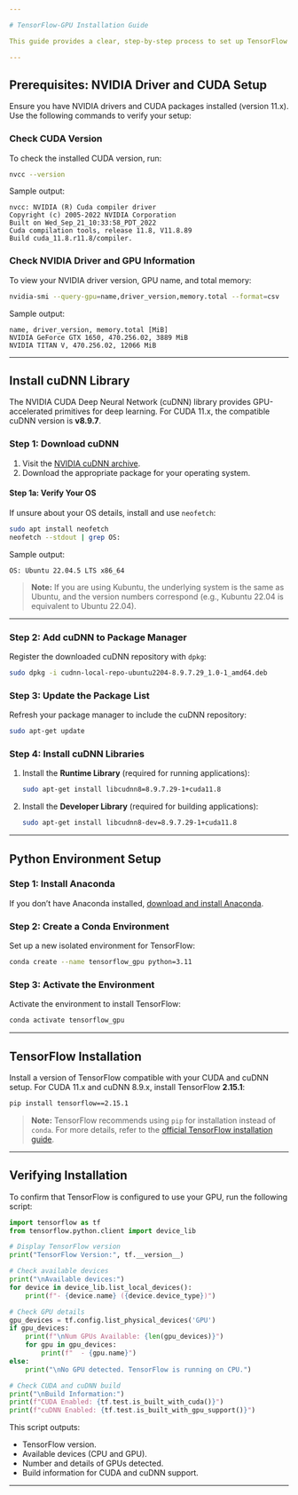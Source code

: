 ```yaml
---

# TensorFlow-GPU Installation Guide

This guide provides a clear, step-by-step process to set up TensorFlow for NVIDIA GPU acceleration on Ubuntu-based systems. By following this guide, you will configure TensorFlow with CUDA and cuDNN libraries, enabling efficient deep learning workflows.

---
```


## Prerequisites: NVIDIA Driver and CUDA Setup

Ensure you have NVIDIA drivers and CUDA packages installed (version 11.x). Use the following commands to verify your setup:

### Check CUDA Version
To check the installed CUDA version, run:

```bash
nvcc --version
```

Sample output:
```
nvcc: NVIDIA (R) Cuda compiler driver
Copyright (c) 2005-2022 NVIDIA Corporation
Built on Wed_Sep_21_10:33:58_PDT_2022
Cuda compilation tools, release 11.8, V11.8.89
Build cuda_11.8.r11.8/compiler.
```

### Check NVIDIA Driver and GPU Information
To view your NVIDIA driver version, GPU name, and total memory:

```bash
nvidia-smi --query-gpu=name,driver_version,memory.total --format=csv
```

Sample output:
```
name, driver_version, memory.total [MiB]
NVIDIA GeForce GTX 1650, 470.256.02, 3889 MiB
NVIDIA TITAN V, 470.256.02, 12066 MiB
```

---

## Install cuDNN Library

The NVIDIA CUDA Deep Neural Network (cuDNN) library provides GPU-accelerated primitives for deep learning. For CUDA 11.x, the compatible cuDNN version is **v8.9.7**.

### Step 1: Download cuDNN
1. Visit the [NVIDIA cuDNN archive](https://developer.nvidia.com/rdp/cudnn-archive).
2. Download the appropriate package for your operating system.

#### Step 1a: Verify Your OS
If unsure about your OS details, install and use `neofetch`:

```bash
sudo apt install neofetch
neofetch --stdout | grep OS:
```

Sample output:
```
OS: Ubuntu 22.04.5 LTS x86_64
```

> **Note:** If you are using Kubuntu, the underlying system is the same as Ubuntu, and the version numbers correspond (e.g., Kubuntu 22.04 is equivalent to Ubuntu 22.04).

---

### Step 2: Add cuDNN to Package Manager
Register the downloaded cuDNN repository with `dpkg`:

```bash
sudo dpkg -i cudnn-local-repo-ubuntu2204-8.9.7.29_1.0-1_amd64.deb
```

### Step 3: Update the Package List
Refresh your package manager to include the cuDNN repository:

```bash
sudo apt-get update
```

### Step 4: Install cuDNN Libraries
1. Install the **Runtime Library** (required for running applications):
   ```bash
   sudo apt-get install libcudnn8=8.9.7.29-1+cuda11.8
   ```

2. Install the **Developer Library** (required for building applications):
   ```bash
   sudo apt-get install libcudnn8-dev=8.9.7.29-1+cuda11.8
   ```

---

## Python Environment Setup

### Step 1: Install Anaconda
If you don’t have Anaconda installed, [download and install Anaconda](https://www.anaconda.com/products/distribution).

### Step 2: Create a Conda Environment
Set up a new isolated environment for TensorFlow:

```bash
conda create --name tensorflow_gpu python=3.11
```

### Step 3: Activate the Environment
Activate the environment to install TensorFlow:

```bash
conda activate tensorflow_gpu
```

---

## TensorFlow Installation

Install a version of TensorFlow compatible with your CUDA and cuDNN setup. For CUDA 11.x and cuDNN 8.9.x, install TensorFlow **2.15.1**:

```bash
pip install tensorflow==2.15.1
```

> **Note:** TensorFlow recommends using `pip` for installation instead of `conda`. For more details, refer to the [official TensorFlow installation guide](https://www.tensorflow.org/install).

---

## Verifying Installation

To confirm that TensorFlow is configured to use your GPU, run the following script:

```python
import tensorflow as tf
from tensorflow.python.client import device_lib

# Display TensorFlow version
print("TensorFlow Version:", tf.__version__)

# Check available devices
print("\nAvailable devices:")
for device in device_lib.list_local_devices():
    print(f"- {device.name} ({device.device_type})")

# Check GPU details
gpu_devices = tf.config.list_physical_devices('GPU')
if gpu_devices:
    print(f"\nNum GPUs Available: {len(gpu_devices)}")
    for gpu in gpu_devices:
        print(f"  - {gpu.name}")
else:
    print("\nNo GPU detected. TensorFlow is running on CPU.")

# Check CUDA and cuDNN build
print("\nBuild Information:")
print(f"CUDA Enabled: {tf.test.is_built_with_cuda()}")
print(f"cuDNN Enabled: {tf.test.is_built_with_gpu_support()}")
```

This script outputs:
- TensorFlow version.
- Available devices (CPU and GPU).
- Number and details of GPUs detected.
- Build information for CUDA and cuDNN support.

---
